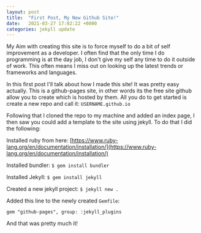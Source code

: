 ```yaml
---
layout: post
title:  "First Post, My New Github Site!"
date:   2021-03-27 17:02:22 +0000
categories: jekyll update
---
```

My Aim with creating this site is to force myself to do a bit of self improvement as a developer. I often find that the only time I do programming is at the day job, I don't give my self any time to do it outside of work.
This often means I miss out on looking up the latest trends or frameworks and languages. 

In this first post I'll talk about how I made this site! It was pretty easy actually.
This is a github-pages site, in other words its the free site github allow you to create which is hosted by them. 
All you do to get started is create a new repo and call it: `USERNAME.github.io`


Following that I cloned the repo to my machine and added an index page, I then saw you could add a template to the site using jekyll.
To do that I did the following:

Installed ruby from here: [https://www.ruby-lang.org/en/documentation/installation/](https://www.ruby-lang.org/en/documentation/installation/)

Installed bundler: `$ gem install bundler`

Installed Jekyll: `$ gem install jekyll`

Created a new jekyll project: `$ jekyll new .`

Added this line to the newly created `Gemfile`: 

`gem "github-pages", group: :jekyll_plugins`

And that was pretty much it!
